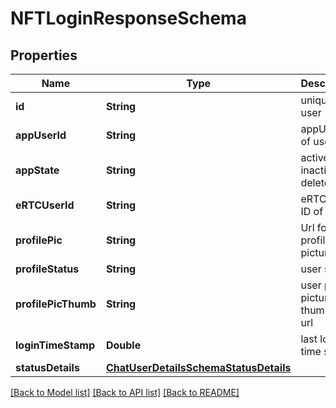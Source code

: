 # NFTLoginResponseSchema

## Properties
Name | Type | Description | Notes
------------ | ------------- | ------------- | -------------
**id** | **String** | unique id of user | [optional] 
**appUserId** | **String** | appUserId of user | [optional] 
**appState** | **String** | active, inactive, or deleted | [optional] 
**eRTCUserId** | **String** | eRTC user ID of user | [optional] 
**profilePic** | **String** | Url for profile picture | [optional] 
**profileStatus** | **String** | user status | [optional] 
**profilePicThumb** | **String** | user profile picture thumbnail url | [optional] 
**loginTimeStamp** | **Double** | last login time stamp | [optional] 
**statusDetails** | [**ChatUserDetailsSchemaStatusDetails**](ChatUserDetailsSchemaStatusDetails.md) |  | [optional] 

[[Back to Model list]](../README.md#documentation-for-models) [[Back to API list]](../README.md#documentation-for-api-endpoints) [[Back to README]](../README.md)


